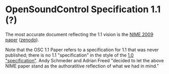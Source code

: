# OpenSoundControl Specification 1.1 (?)

The most accurate document reflecting the 1.1 vision is the [NIME 2009
paper](files/2009-NIME-OSC-1.1.pdf)
([zenodo](https://zenodo.org/record/1177517)).

Note that the OSC 1.1 Paper refers to a specification for 1.1 that was
never published; there is no 1.1 "specification" in the style of the
[1.0 "specification"](spec-1_0.html).  Andy Schmeder and Adrian Freed "decided to let
the above NIME paper stand as the authoratitive reflection of what we
had in mind."
